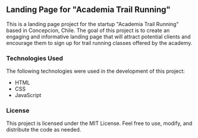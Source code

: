 ## Landing Page for "Academia Trail Running" 

This is a landing page project for the startup "Academia Trail Running" based in Concepcion, Chile. The goal of this project is to create an engaging and informative landing page that will attract potential clients and encourage them to sign up for trail running classes offered by the academy.

### Technologies Used

The following technologies were used in the development of this project:

* HTML
* CSS
* JavaScript


### License

This project is licensed under the MIT License. Feel free to use, modify, and distribute the code as needed.
